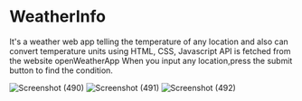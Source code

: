 # WeatherInfo
It's a weather web app telling the temperature of any location and also can convert temperature units using HTML, CSS, Javascript
API is fetched from the website openWeatherApp
When you input any location,press the submit button to find the condition.

![Screenshot (490)](https://user-images.githubusercontent.com/60813530/135853199-f9c3bebc-b9fb-4b45-9fbb-5d2da4c5e444.png)
![Screenshot (491)](https://user-images.githubusercontent.com/60813530/135853222-127edbbe-384f-400e-9320-9cca9a7f09e4.png)
![Screenshot (492)](https://user-images.githubusercontent.com/60813530/135853237-0673b7d2-a644-4704-9d54-e5932a967eaa.png)
